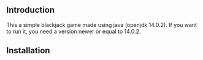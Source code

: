 ## Introduction
This a simple blackjack game made using java (openjdk 14.0.2). If you want to run it, you need a version newer or equal to 14.0.2.

## Installation

